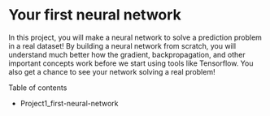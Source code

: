 # Your first neural network

In this project, you will make a neural network to solve a prediction problem in a real dataset! By building a neural network from scratch, you will understand much better how the gradient, backpropagation, and other important concepts work before we start using tools like Tensorflow. You also get a chance to see your network solving a real problem!

Table of contents
- Project1_first-neural-network

